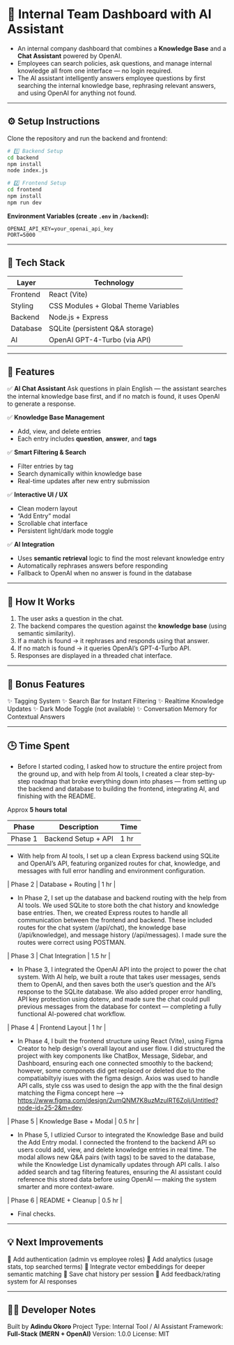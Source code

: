 # 🧠 Internal Team Dashboard with AI Assistant

- An internal company dashboard that combines a **Knowledge Base** and a **Chat Assistant** powered by OpenAI.
- Employees can search policies, ask questions, and manage internal knowledge all from one interface — no login required. 
- The AI assistant intelligently answers employee questions by first searching the internal knowledge base, rephrasing relevant answers, and using OpenAI for anything not found.

---

## ⚙️ Setup Instructions

Clone the repository and run the backend and frontend:

```bash
# 1️⃣ Backend Setup
cd backend
npm install
node index.js

# 2️⃣ Frontend Setup
cd frontend
npm install
npm run dev
```

**Environment Variables (create `.env` in `/backend`):**

```
OPENAI_API_KEY=your_openai_api_key
PORT=5000
```

---

## 🧩 Tech Stack

| Layer    | Technology                           |
| -------- | ------------------------------------ |
| Frontend | React (Vite)                         |
| Styling  | CSS Modules + Global Theme Variables |
| Backend  | Node.js + Express                    |
| Database | SQLite (persistent Q&A storage)      |
| AI       | OpenAI GPT-4-Turbo (via API)         |

---

## 🚀 Features

✅ **AI Chat Assistant**
Ask questions in plain English — the assistant searches the internal knowledge base first, and if no match is found, it uses OpenAI to generate a response.

✅ **Knowledge Base Management**

* Add, view, and delete entries
* Each entry includes **question**, **answer**, and **tags**

✅ **Smart Filtering & Search**

* Filter entries by tag
* Search dynamically within knowledge base
* Real-time updates after new entry submission

✅ **Interactive UI / UX**

* Clean modern layout
* “Add Entry” modal
* Scrollable chat interface
* Persistent light/dark mode toggle

✅ **AI Integration**

* Uses **semantic retrieval** logic to find the most relevant knowledge entry
* Automatically rephrases answers before responding
* Fallback to OpenAI when no answer is found in the database

---

## 🧠 How It Works

1. The user asks a question in the chat.
2. The backend compares the question against the **knowledge base** (using semantic similarity).
3. If a match is found → it rephrases and responds using that answer.
4. If no match is found → it queries OpenAI’s GPT-4-Turbo API.
5. Responses are displayed in a threaded chat interface.

---

## 🧪 Bonus Features

✨ Tagging System
✨ Search Bar for Instant Filtering
✨ Realtime Knowledge Updates
✨ Dark Mode Toggle (not available)
✨ Conversation Memory for Contextual Answers

---

## 🕒 Time Spent

- Before I started coding, I asked how to structure the entire project from the ground up, and with help from AI tools, I created a clear step-by-step roadmap that broke everything down into phases — from setting up the backend and database to building the frontend, integrating AI, and finishing with the README.

Approx **5 hours total**

| Phase   | Description            | Time   |
| ------- | ---------------------- | ------ |
| Phase 1 | Backend Setup + API    | 1 hr   |

- With help from AI tools, I set up a clean Express backend using SQLite and OpenAI’s API, featuring organized routes for chat, knowledge, and messages with full error handling and environment configuration.

| Phase 2 | Database + Routing     | 1 hr   |

- In Phase 2, I set up the database and backend routing with the help from AI tools. We used SQLite to store both the chat history and knowledge base entries. Then, we created Express routes to handle all communication between the frontend and backend. These included routes for the chat system (/api/chat), the knowledge base (/api/knowledge), and message history (/api/messages). I made sure the routes were correct using POSTMAN.

| Phase 3 | Chat Integration       | 1.5 hr |

- In Phase 3, I integrated the OpenAI API into the project to power the chat system. With AI help, we built a route that takes user messages, sends them to OpenAI, and then saves both the user’s question and the AI’s response to the SQLite database. We also added proper error handling, API key protection using dotenv, and made sure the chat could pull previous messages from the database for context — completing a fully functional AI-powered chat workflow.

| Phase 4 | Frontend Layout        | 1 hr   |

- In Phase 4, I built the frontend structure using React (Vite), using Figma Creator to help design's overall layout and user flow. I did structured the project with key components like ChatBox, Message, Sidebar, and Dashboard, ensuring each one connected smoothly to the backend; however, some componets did get replaced or deleted due to the compatiabiltyiy isues with the figma design. Axios was used to handle API calls, style css was used to design the app with the  the final design matching the Figma concept here --> https://www.figma.com/design/2umQNM7K8uzMzulRT6ZoIj/Untitled?node-id=25-2&m=dev.

| Phase 5 | Knowledge Base + Modal | 0.5 hr |

- In Phase 5, I utlizied Cursor to integrated the Knowledge Base and build the Add Entry modal. I connected the frontend to the backend API so users could add, view, and delete knowledge entries in real time. The modal allows new Q&A pairs (with tags) to be saved to the database, while the Knowledge List dynamically updates through API calls. I also added search and tag filtering features, ensuring the AI assistant could reference this stored data before using OpenAI — making the system smarter and more context-aware.

| Phase 6 | README + Cleanup       | 0.5 hr |

- Final checks.

--- 

## 💡 Next Improvements

🔹 Add authentication (admin vs employee roles)
🔹 Add analytics (usage stats, top searched terms)
🔹 Integrate vector embeddings for deeper semantic matching
🔹 Save chat history per session
🔹 Add feedback/rating system for AI responses

---

## 🧑‍💻 Developer Notes

Built by **Adindu Okoro**
Project Type: Internal Tool / AI Assistant
Framework: **Full-Stack (MERN + OpenAI)**
Version: 1.0.0
License: MIT


